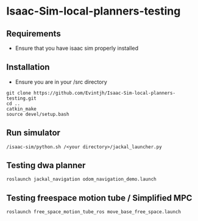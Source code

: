 # Isaac-Sim-local-planners-testing

## Requirements
- Ensure that you have isaac sim properly installed

## Installation
- Ensure you are in your <workspace>/src directory
```
git clone https://github.com/Evintjh/Isaac-Sim-local-planners-testing.git
cd ..
catkin_make
source devel/setup.bash
```

## Run simulator
```
/isaac-sim/python.sh /<your directory>/jackal_launcher.py
```

## Testing dwa planner
```
roslaunch jackal_navigation odom_navigation_demo.launch
```

## Testing freespace motion tube / Simplified MPC
```
roslaunch free_space_motion_tube_ros move_base_free_space.launch
```
